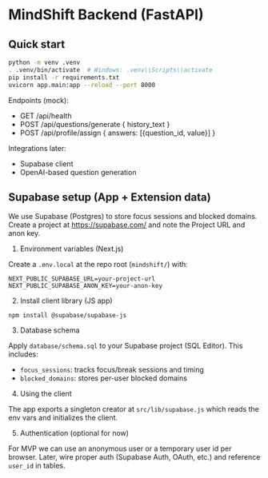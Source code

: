# MindShift Backend (FastAPI)

## Quick start

```bash
python -m venv .venv
. .venv/bin/activate  # Windows: .venv\\Scripts\\activate
pip install -r requirements.txt
uvicorn app.main:app --reload --port 8000
```

Endpoints (mock):
- GET /api/health
- POST /api/questions/generate { history_text }
- POST /api/profile/assign { answers: [{question_id, value}] }

Integrations later:
- Supabase client
- OpenAI-based question generation

## Supabase setup (App + Extension data)

We use Supabase (Postgres) to store focus sessions and blocked domains. Create a project at https://supabase.com/ and note the Project URL and anon key.

1) Environment variables (Next.js)

Create a `.env.local` at the repo root (`mindshift/`) with:

```
NEXT_PUBLIC_SUPABASE_URL=your-project-url
NEXT_PUBLIC_SUPABASE_ANON_KEY=your-anon-key
```

2) Install client library (JS app)

```
npm install @supabase/supabase-js
```

3) Database schema

Apply `database/schema.sql` to your Supabase project (SQL Editor). This includes:

- `focus_sessions`: tracks focus/break sessions and timing
- `blocked_domains`: stores per-user blocked domains

4) Using the client

The app exports a singleton creator at `src/lib/supabase.js` which reads the env vars and initializes the client.

5) Authentication (optional for now)

For MVP we can use an anonymous user or a temporary user id per browser. Later, wire proper auth (Supabase Auth, OAuth, etc.) and reference `user_id` in tables.
